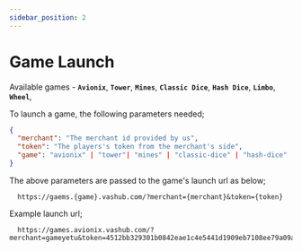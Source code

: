```yaml
---
sidebar_position: 2
---
```


# Game Launch

Available games - **`Avionix`**, **`Tower`**, **`Mines`**, **`Classic Dice`**, **`Hash Dice`**, **`Limbo`**, **`Wheel`**,

To launch a game, the following parameters needed;

```json
{
  "merchant": "The merchant id provided by us",
  "token": "The players's token from the merchant's side",
  "game": "avionix" | "tower"| "mines" | "classic-dice" | "hash-dice" | "limbo" | "wheel"
}
```

The above parameters are passed to the game's launch url as below;

```
  https://gaems.{game}.vashub.com/?merchant={merchant}&token={token}
```

Example launch url;

```
  https://games.avionix.vashub.com/?merchant=gameyetu&token=4512bb329301b0842eae1c4e5441d1909eb7108ee79a09a07f64ee86fa318e09
```
